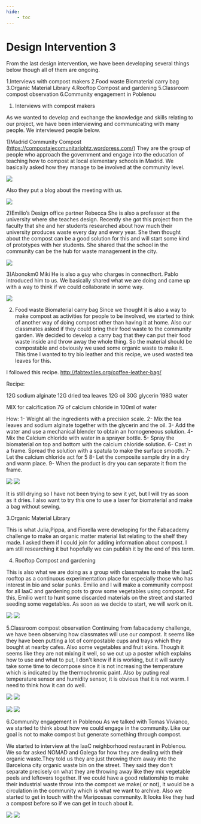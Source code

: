 ```yaml
---
hide:
    - toc
---
```

**Design Intervention 3**
===============

From the last design intervention, we have been developing several things below though all of them are ongoing.

1.Interviews with compost makers
2.Food waste Biomaterial carry bag 
3.Organic Material Library
4.Rooftop Compost and gardening
5.Classroom compost observation
6.Community engagement in Poblenou


1. Interviews with compost makers

As we wanted to develop and exchange the knowledge and skills relating to our project, we have been interviewing and communicating with many people. We interviewed people below.

1)Madrid Community Compost (https://compostajecomunitariohtz.wordpress.com/)
 They are the group of people who approach the government and engage into the education of teaching how to compost at local elementary schools in Madrid. We basically asked how they manage to be involved at the community level.

![](../images/designintervention3/madrid.jpg)

Also they put a blog about the meeting with us.

![](../images/designintervention3/blog.jpg)

2)Emilio’s Design office partner Rebecca
She is also a professor at the university where she teaches design. Recently she got this project from the faculty that she and her students researched about how much their university produces waste every day and every year. She then thought about the compost can be a good solution for this and will start some kind of prototypes with her students. She shared that the school in the community can be the hub for waste management in the city.

![](../images/designintervention3/rebecca.jpg)

3)Abonokm0 Miki
He is also a guy who charges in connecthort. Pablo introduced him to us. We basically shared what we are doing and came up with a way to think if we could collaborate in some way. 

![](../images/designintervention3/miki.jpg)

2. Food waste Biomaterial carry bag 
 Since we thought it is also a way to make compost as activities for people to be involved, we started to think of another way of doing compost other than having it at home. Also our classmates asked if they could bring their food waste to the community garden. We decided to develop a carry bag that they can put their food waste inside and throw away the whole thing.
So the material should be compostable and obviously we used some organic waste to make it. This time I wanted to try bio leather and this recipe, we used wasted  tea leaves for this. 

I followed this recipe. http://fabtextiles.org/coffee-leather-bag/ 

Recipe:

12G sodium alginate
12G dried tea leaves
12G oil
30G glycerin
198G water 

MIX for calcification
7G of calcium chloride in 100ml of water


How:
1- Weight all the ingredients with a precision scale.
2- Mix the tea leaves and sodium alginate together with the glycerin and the oil.
3- Add the water and use a mechanical blender to obtain an homogeneous solution.
4- Mix the Calcium chloride with water in a sprayer bottle.
5- Spray the biomaterial on top and bottom with the calcium chloride solution.
6- Cast in a frame. Spread the solution with a spatula to make the surface smooth.
7- Let the calcium chloride act for 5
8- Let the composite sample dry in a dry and warm place.
9- When the product is dry you can separate it from the frame.

![](../images/designintervention3/S__4800525.jpg)
![](../images/designintervention3/S__4800523.jpg)

It is still drying so I have not been trying to sew it yet, but I will try as soon as it dries. I also want to try this one to use a laser for biomaterial and make a bag without sewing.

3.Organic Material Library

This is what Julia,Pippa, and Fiorella were developing for the Fabacademy challenge to make an organic matter material list relating to the shelf they made. I asked them if I could join for adding information about compost.
I am still researching it but hopefully we can publish it by the end of this term.

4. Rooftop Compost and gardening

This is also what we are doing as a group with classmates to make the IaaC rooftop as a continuous experimentation place for especially those who has interest in bio and solar punks.
Emilio and I will make a community compost for all IaaC and gardening pots to grow some vegetables using compost.
For this, Emilio went to hunt some discarded materials on the street and started seeding some vegetables.
As soon as we decide to start, we will work on it.

![](../images/designintervention3/S__4800515.jpg)
![](../images/designintervention3/S__4800517.jpg)

5.Classroom compost observation
Continuing from fabacademy challenge, we have been observing how classmates will use our compost. It seems like they have been putting a lot of compostable cups and trays which they bought at nearby cafes. Also some vegetables and fruit skins. Though it seems like they are not mixing it well, so we out up a poster which explains how to use and what to put,
I don't know if it is working, but it will surely take some time to decompose since it is not increasing the temperature which is indicated by the thermochromic paint. Also by puting real temperature sensor and humidity sensor, it is obvious that it is not warm. I need to think how it can do well.

![](../images/designintervention3/S__4800518.jpg)
![](../images/designintervention3/S__4800522.jpg)

![](../images/designintervention3/1.jpg)
![](../images/designintervention3/2.jpg)

6.Community engagement in Poblenou
As we talked with Tomas Vivianco, we started to think about how we could engage in the community. Like our goal is not to make compost but generate something through compost.

We started to interview at the IaaC neighborhood restaurant in Poblenou. We so far asked NOMAD and Galega for how they are dealing with their organic waste.They told us they are just throwing them away into the Barcelona city organic waste bin on the street. They said they don't separate precisely on what they are throwing away like they mix vegetable peels and leftovers together.
If we could have a good relationship to make their industrial waste throw into the compost we make( or not), it would be a circulation in the community which is what we want to archive.
Also we started to get in touch with the Maripossas community. It looks like they had a compost before so if we can get in touch about it.

![](../images/designintervention3/S__4800520.jpg)
![](../images/designintervention3/S__4800521.jpg)

